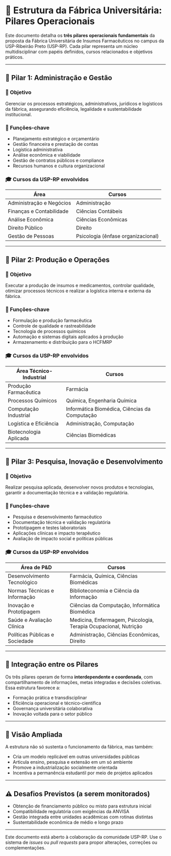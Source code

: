 # 🧱 Estrutura da Fábrica Universitária: Pilares Operacionais

Este documento detalha os **três pilares operacionais fundamentais** da proposta da Fábrica Universitária de Insumos Farmacêuticos no campus da USP-Ribeirão Preto (USP-RP). Cada pilar representa um núcleo multidisciplinar com papéis definidos, cursos relacionados e objetivos práticos.

---

## 🔹 Pilar 1: Administração e Gestão

### 📌 Objetivo
Gerenciar os processos estratégicos, administrativos, jurídicos e logísticos da fábrica, assegurando eficiência, legalidade e sustentabilidade institucional.

### 🧩 Funções-chave
- Planejamento estratégico e orçamentário
- Gestão financeira e prestação de contas
- Logística administrativa
- Análise econômica e viabilidade
- Gestão de contratos públicos e compliance
- Recursos humanos e cultura organizacional

### 🎓 Cursos da USP-RP envolvidos

| Área                        | Cursos                                                                 |
|-----------------------------|------------------------------------------------------------------------|
| Administração e Negócios    | Administração                                                         |
| Finanças e Contabilidade    | Ciências Contábeis                                                    |
| Análise Econômica           | Ciências Econômicas                                                   |
| Direito Público             | Direito                                                                |
| Gestão de Pessoas           | Psicologia (ênfase organizacional)                                    |

---

## 🔹 Pilar 2: Produção e Operações

### 📌 Objetivo
Executar a produção de insumos e medicamentos, controlar qualidade, otimizar processos técnicos e realizar a logística interna e externa da fábrica.

### 🧩 Funções-chave
- Formulação e produção farmacêutica
- Controle de qualidade e rastreabilidade
- Tecnologia de processos químicos
- Automação e sistemas digitais aplicados à produção
- Armazenamento e distribuição para o HCFMRP

### 🎓 Cursos da USP-RP envolvidos

| Área Técnico-Industrial     | Cursos                                                                  |
|-----------------------------|-------------------------------------------------------------------------|
| Produção Farmacêutica       | Farmácia                                                                |
| Processos Químicos          | Química, Engenharia Química                                             |
| Computação Industrial       | Informática Biomédica, Ciências da Computação                          |
| Logística e Eficiência      | Administração, Computação                                               |
| Biotecnologia Aplicada      | Ciências Biomédicas                                                     |

---

## 🔹 Pilar 3: Pesquisa, Inovação e Desenvolvimento

### 📌 Objetivo
Realizar pesquisa aplicada, desenvolver novos produtos e tecnologias, garantir a documentação técnica e a validação regulatória.

### 🧩 Funções-chave
- Pesquisa e desenvolvimento farmacêutico
- Documentação técnica e validação regulatória
- Prototipagem e testes laboratoriais
- Aplicações clínicas e impacto terapêutico
- Avaliação de impacto social e políticas públicas

### 🎓 Cursos da USP-RP envolvidos

| Área de P&D                    | Cursos                                                                  |
|--------------------------------|---------------------------------------------------------------------------|
| Desenvolvimento Tecnológico    | Farmácia, Química, Ciências Biomédicas                                    |
| Normas Técnicas e Informação   | Biblioteconomia e Ciência da Informação                                   |
| Inovação e Prototipagem        | Ciências da Computação, Informática Biomédica                             |
| Saúde e Avaliação Clínica      | Medicina, Enfermagem, Psicologia, Terapia Ocupacional, Nutrição           |
| Políticas Públicas e Sociedade | Administração, Ciências Econômicas, Direito                               |

---

## 🔁 Integração entre os Pilares

Os três pilares operam de forma **interdependente e coordenada**, com compartilhamento de informações, metas integradas e decisões coletivas. Essa estrutura favorece a:

- Formação prática e transdisciplinar
- Eficiência operacional e técnico-científica
- Governança universitária colaborativa
- Inovação voltada para o setor público

---

## 🧭 Visão Ampliada

A estrutura não só sustenta o funcionamento da fábrica, mas também:

- Cria um modelo replicável em outras universidades públicas
- Articula ensino, pesquisa e extensão em um só ambiente
- Promove a industrialização socialmente orientada
- Incentiva a permanência estudantil por meio de projetos aplicados

---

## ⚠️ Desafios Previstos (a serem monitorados)

- Obtenção de financiamento público ou misto para estrutura inicial
- Compatibilidade regulatória com exigências da ANVISA
- Gestão integrada entre unidades acadêmicas com rotinas distintas
- Sustentabilidade econômica de médio e longo prazo

---

Este documento está aberto à colaboração da comunidade USP-RP. Use o sistema de *issues* ou *pull requests* para propor alterações, correções ou complementações.
